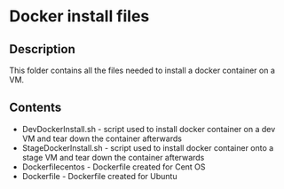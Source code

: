 # Docker install files 

## Description
This folder contains all the files needed to install a docker container on a VM. 

## Contents
* DevDockerInstall.sh - script used to install docker container on a dev VM and tear down the container afterwards 
* StageDockerInstall.sh - script used to install docker container onto a stage VM and tear down the container afterwards
* Dockerfilecentos - Dockerfile created for Cent OS
* Dockerfile - Dockerfile created for Ubuntu

